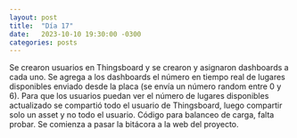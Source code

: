 ```yaml
---
layout: post
title:  "Día 17"
date:   2023-10-10 19:30:00 -0300
categories: posts
---
```


Se crearon usuarios en Thingsboard y se crearon y asignaron dashboards a cada uno. Se agrega a los dashboards el número en tiempo real de lugares disponibles enviado desde la placa (se envía un número random entre 0 y 6). 
Para que los usuarios puedan ver el número de lugares disponibles actualizado se compartió todo el usuario de Thingsboard, luego compartir solo un asset y no todo el usuario.
Código para balanceo de carga, falta probar.
Se comienza a pasar la bitácora a la web del proyecto.

